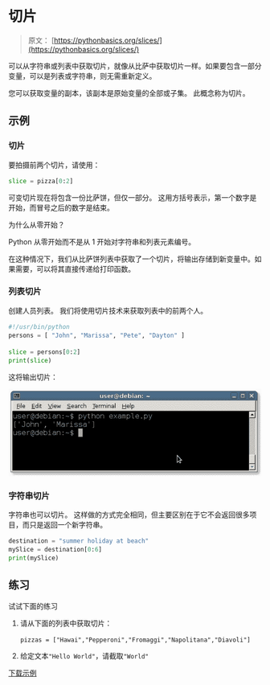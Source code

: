 # 切片

> 原文： [https://pythonbasics.org/slices/](https://pythonbasics.org/slices/)

可以从字符串或列表中获取切片，就像从比萨中获取切片一样。如果要包含一部分变量，可以是列表或字符串，则无需重新定义。

您可以获取变量的副本，该副本是原始变量的全部或子集。 此概念称为切片。



## 示例

### 切片

要拍摄前两个切片，请使用：

```py
slice = pizza[0:2]

```

可变切片现在将包含一份比萨饼，但仅一部分。 这用方括号表示，第一个数字是开始，而冒号之后的数字是结束。

为什么从零开始？

Python 从零开始而不是从 1 开始对字符串和列表元素编号。

在这种情况下，我们从比萨饼列表中获取了一个切片，将输出存储到新变量中。如果需要，可以将其直接传递给打印函数。

### 列表切片

创建人员列表。 我们将使用切片技术来获取列表中的前两个人。

```py
#!/usr/bin/python
persons = [ "John", "Marissa", "Pete", "Dayton" ]

slice = persons[0:2]
print(slice)

```

这将输出切片：

![python slice](img/3fad49c52b48a78b153387af8ec57421.jpg)

### 字符串切片

字符串也可以切片。 这样做的方式完全相同，但主要区别在于它不会返回很多项目，而只是返回一个新字符串。

```py
destination = "summer holiday at beach"
mySlice = destination[0:6]
print(mySlice)

```

## 练习

试试下面的练习

1.  请从下面的列表中获取切片：
    
    `pizzas = ["Hawai","Pepperoni","Fromaggi","Napolitana","Diavoli"]`

2.  给定文本`"Hello World"`，请截取`"World"`

[下载示例](https://gum.co/dcsp)